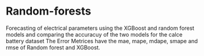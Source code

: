 # Random-forests
Forecasting of electrical parameters using the XGBoost and random forest models and comparing the accuracuy of the two models for the calce battery dataset
The Error Metrices have the mae, mape, mdape, smape and rmse of Random forest and XGBoost.

